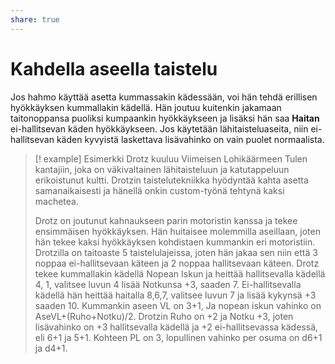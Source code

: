 ```yaml
---
share: true
---
```

# Kahdella aseella taistelu
Jos hahmo käyttää asetta kummassakin kädessään, voi hän tehdä erillisen hyökkäyksen kummallakin kädellä. Hän joutuu kuitenkin jakamaan taitonoppansa puoliksi kumpaankin hyökkäykseen ja lisäksi hän saa **Haitan** ei-hallitsevan käden hyökkäykseen. Jos käytetään lähitaisteluaseita, niin ei-hallitsevan käden kyvyistä laskettava lisävahinko on vain puolet normaalista.

> [! example] Esimerkki
> Drotz kuuluu Viimeisen Lohikäärmeen Tulen kantajiin, joka on väkivaltainen lähitaisteluun ja katutappeluun erikoistunut kultti. Drotzin taistelutekniikka hyödyntää kahta asetta samanaikaisesti ja hänellä onkin custom-työnä tehtynä kaksi machetea.
> 
> Drotz on joutunut kahnaukseen parin motoristin kanssa ja tekee ensimmäisen hyökkäyksen. Hän huitaisee molemmilla aseillaan, joten hän tekee kaksi hyökkäyksen kohdistaen kummankin eri motoristiin. Drotzilla on taitoaste 5 taistelulajeissa, joten hän jakaa sen niin että 3 noppaa ei-hallitsevaan käteen ja 2 noppaa hallitsevaan käteen. Drotz tekee kummallakin kädellä Nopean Iskun ja heittää hallitsevalla kädellä 4, 1, valitsee luvun 4 lisää Notkunsa +3, saaden 7. Ei-hallitsevalla kädellä hän heittää haitalla 8,6,7, valitsee luvun 7 ja lisää kykynsä +3 saaden 10. Kummankin aseen VL on 3+1, Ja nopean iskun vahinko on AseVL+(Ruho+Notku)/2. Drotzin Ruho on +2 ja Notku +3, joten lisävahinko on +3 hallitsevalla kädellä ja +2 ei-hallitsevassa kädessä, eli 6+1 ja 5+1. Kohteen PL on 3, lopullinen vahinko per osuma on d6+1 ja d4+1.
